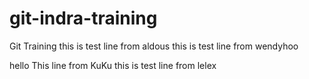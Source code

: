 # git-indra-training
Git Training
this is test line from aldous
this is test line from wendyhoo

hello
This line from KuKu
this is test line from lelex
